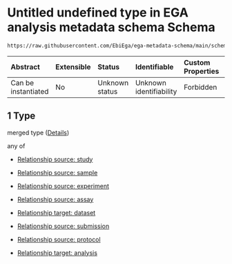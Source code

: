 # Untitled undefined type in EGA analysis metadata schema Schema

```txt
https://raw.githubusercontent.com/EbiEga/ega-metadata-schema/main/schemas/EGA.analysis.json#/properties/analysisRelationships/items/allOf/1/anyOf/0/allOf/1
```



| Abstract            | Extensible | Status         | Identifiable            | Custom Properties | Additional Properties | Access Restrictions | Defined In                                                                       |
| :------------------ | :--------- | :------------- | :---------------------- | :---------------- | :-------------------- | :------------------ | :------------------------------------------------------------------------------- |
| Can be instantiated | No         | Unknown status | Unknown identifiability | Forbidden         | Allowed               | none                | [EGA.analysis.json\*](../../../schemas/EGA.analysis.json "open original schema") |

## 1 Type

merged type ([Details](ega-2-properties-analysis-relationships-items-allof-relationship-constraints-for-an-analysis-anyof-allowed-relationships-of-type-referencedby-main-ones-allof-1.md))

any of

*   [Relationship source: study](ega-4-defs-relationship-source-study.md "check type definition")

*   [Relationship source: sample](ega-4-defs-relationship-source-sample.md "check type definition")

*   [Relationship source: experiment](ega-4-defs-relationship-source-experiment.md "check type definition")

*   [Relationship source: assay](ega-4-defs-relationship-source-assay.md "check type definition")

*   [Relationship target: dataset](ega-4-defs-relationship-target-dataset.md "check type definition")

*   [Relationship source: submission](ega-4-defs-relationship-source-submission.md "check type definition")

*   [Relationship source: protocol](ega-4-defs-relationship-source-protocol.md "check type definition")

*   [Relationship target: analysis](ega-4-defs-relationship-target-analysis.md "check type definition")
